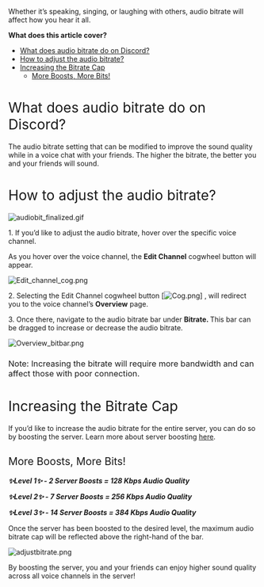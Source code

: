 <p><span style="font-weight: 400;">Whether it’s speaking, singing, or laughing with others, audio bitrate will affect how you hear it all. </span></p>
<p><span class="wysiwyg-font-size-large"><strong>What does this article cover?</strong></span></p>
<ul>
    <li style="font-weight: 400;" aria-level="1"><a href="#h_01GPM5MQTB2R6ATBTN36ZD0JTP" target="_self"><span style="font-weight: 400;">What does audio bitrate do on Discord?</span></a></li>
    <li style="font-weight: 400;" aria-level="1"><a href="#h_01GPM5MXBKT1NCM6DGBMX706P5" target="_self"><span style="font-weight: 400;">How to adjust the audio bitrate?</span></a></li>
    <li style="font-weight: 400;" aria-level="1">
        <a href="#h_01GPM5N4BX98NWFJ0N6P0S6487" target="_self"><span style="font-weight: 400;">Increasing the Bitrate Cap</span></a>
        <ul>
            <li style="font-weight: 400;" aria-level="1"><a href="#h_01GPM5QAGC901N9GW3JVR6EGET" target="_self"><span style="font-weight: 400;">More Boosts, More Bits!</span></a></li>
        </ul>
    </li>
</ul>
<h1 id="h_01GPM5MQTB2R6ATBTN36ZD0JTP"><span style="font-weight: 400;">What does audio bitrate do on Discord? </span></h1>
<p><span style="font-weight: 400;">The audio bitrate setting that can be modified to improve the sound quality while in a voice chat with your friends. The higher the bitrate, the better you and your friends will sound. </span></p>
<h1 id="h_01GPM5MXBKT1NCM6DGBMX706P5"><span style="font-weight: 400;">How to adjust the audio bitrate?</span></h1>
<p class="wysiwyg-text-align-center"><span style="font-weight: 400;"><img src="https://support.discord.com/hc/article_attachments/11635368345367" alt="audiobit_finalized.gif"></span></p>
<p><span style="font-weight: 400;">1. If you’d like to adjust the audio bitrate, hover over the specific voice channel. </span></p>
<p class="wysiwyg-text-align-left"><span style="font-weight: 400;">As you hover over the voice channel, the </span><strong>Edit Channel</strong><span style="font-weight: 400;"> cogwheel button will appear. </span></p>
<p class="wysiwyg-text-align-center"><span style="font-weight: 400;"><img src="https://support.discord.com/hc/article_attachments/11635371993751" alt="Edit_channel_cog.png"><br></span></p>
<p><span style="font-weight: 400;"> 2. Selecting the Edit Channel cogwheel button [<img src="https://support.discord.com/hc/article_attachments/11635416304919" alt="Cog.png"></span><span style="font-weight: 400;">] , will redirect you to the voice channel’s </span><strong>Overview</strong><span style="font-weight: 400;"> page. </span></p>
<p><span style="font-weight: 400;">3. Once there, navigate to the audio bitrate bar under <strong>Bitrate. </strong>This bar can be dragged to increase or decrease the audio bitrate. </span></p>
<p><span style="font-weight: 400;"><img src="https://support.discord.com/hc/article_attachments/11635480591639" alt="Overview_bitbar.png"></span></p>
<h3><span style="font-weight: 400;">Note: Increasing the bitrate will require more bandwidth and can affect those with poor connection. </span></h3>
<h1 id="h_01GPM5N4BX98NWFJ0N6P0S6487"><span style="font-weight: 400;">Increasing the Bitrate Cap</span></h1>
<p><span style="font-weight: 400;">If you’d like to increase the audio bitrate for the entire server, you can do so by boosting the server. Learn more about server boosting <a href="https://support.discord.com/hc/en-us/articles/360028038352" target="_blank" rel="noopener">here</a>. </span></p>
<h2 id="h_01GPM5QAGC901N9GW3JVR6EGET"><span style="font-weight: 400;">More Boosts, More Bits!</span></h2>
<p><strong><em>✨Level 1✨ - 2 Server Boosts = 128 Kbps Audio Quality</em></strong></p>
<p><strong><em>✨Level 2✨ - 7 Server Boosts = 256 Kbps Audio Quality</em></strong></p>
<p><strong><em>✨Level 3✨ - 14 Server Boosts = 384 Kbps Audio Quality</em></strong></p>
<p><span style="font-weight: 400;">Once the server has been boosted to the desired level, the maximum audio bitrate cap will be reflected above the right-hand of the bar. </span></p>
<p><span style="font-weight: 400;"><img src="https://support.discord.com/hc/article_attachments/11635542001815" alt="adjustbitrate.png"></span></p>
<p><span style="font-weight: 400;">By boosting the server, you and your friends can enjoy higher sound quality across all voice channels in the server! </span></p>